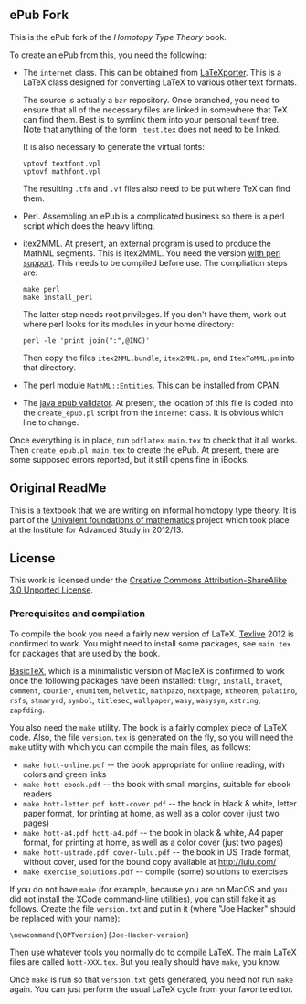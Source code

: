 ## ePub Fork

This is the ePub fork of the *Homotopy Type Theory* book.

To create an ePub from this, you need the following:

* The `internet` class.  This can be obtained from
[LaTeXporter](http://www.math.ntnu.no/~stacey/code/LaTeXporter).  This
is a LaTeX class designed for converting LaTeX to various other text
formats.

  The source is actually a `bzr` repository.  Once branched, you need
  to ensure that all of the necessary files are linked in somewhere
  that TeX can find them.  Best is to symlink them into your personal
  `texmf` tree.  Note that anything of the form `_test.tex` does not
  need to be linked.

  It is also necessary to generate the virtual fonts:

  ```
  vptovf textfont.vpl
  vptovf mathfont.vpl
  ```
  The resulting `.tfm` and `.vf` files also need to be put where TeX
  can find them.
* Perl.  Assembling an ePub is a complicated business so there is a
  perl script which does the heavy lifting.
* itex2MML.  At present, an external program is used to produce the
  MathML segments.  This is itex2MML.  You need the version
  [with perl support](http://www.math.ntnu.no/~stacey/code/itex).
  This needs to be compiled before use.  The compliation steps are:

  ```  
  make perl
  make install_perl
  ```

  The latter step needs root privileges.  If you don't have them, work
  out where perl looks for its modules in your home directory:
  
  ```
  perl -le 'print join(":",@INC)'
  ```
	  
  Then copy the files `itex2MML.bundle`, `itex2MML.pm`, and
  `ItexToMML.pm` into that directory.
* The perl module `MathML::Entities`.  This can be installed from
  CPAN.
* The [java epub validator](http://code.google.com/p/epubcheck/).  At
  present, the location of this file is coded into the
  `create_epub.pl` script from the `internet` class.  It is obvious
  which line to change.

Once everything is in place, run `pdflatex main.tex` to check that it
all works.  Then `create_epub.pl main.tex` to create the ePub.  At
present, there are some supposed errors reported, but it still opens
fine in iBooks.
  


## Original ReadMe

This is a textbook that we are writing on informal homotopy type theory.
It is part of the [Univalent foundations of mathematics](http://www.math.ias.edu/sp/univalent)
project which took place at the Institute for Advanced Study in 2012/13.

## License

This work is licensed under the
[Creative Commons Attribution-ShareAlike 3.0 Unported License](http://creativecommons.org/licenses/by-sa/3.0/).

### Prerequisites and compilation

To compile the book you need a fairly new version of LaTeX.
[Texlive](http://www.tug.org/texlive/) 2012 is confirmed to work. You might need
to install some packages, see `main.tex` for packages that are used by the book.

[BasicTeX](http://www.tug.org/mactex/morepackages.html), which is a minimalistic
version of MacTeX is confirmed to work once the following packages have been
installed: `tlmgr`, `install`, `braket`, `comment`, `courier`, `enumitem`,
`helvetic`, `mathpazo`, `nextpage`, `ntheorem`, `palatino`, `rsfs`, `stmaryrd`,
`symbol`, `titlesec`, `wallpaper`, `wasy`, `wasysym`, `xstring`, `zapfding`.

You also need the `make` utility. The book is a fairly complex piece of LaTeX
code. Also, the file `version.tex` is generated on the fly, so you will need the
`make` utlity with which you can compile the main files, as follows:

* `make hott-online.pdf` -- the book appropriate for online reading, with colors and green links
* `make hott-ebook.pdf` -- the book with small margins, suitable for ebook readers
* `make hott-letter.pdf hott-cover.pdf` -- the book in black & white, letter paper format,
   for printing at home, as well as a color cover (just two pages)
* `make hott-a4.pdf hott-a4.pdf` -- the book in black & white, A4 paper format,
   for printing at home, as well as a color cover (just two pages)
* `make hott-ustrade.pdf cover-lulu.pdf` -- the book in US Trade format, without cover,
   used for the bound copy available at http://lulu.com/
* `make exercise_solutions.pdf` -- compile (some) solutions to exercises

If you do not have `make` (for example, because you are on MacOS and you did not
install the XCode command-line utilities), you can still fake it as follows.
Create the file `version.txt` and put in it (where "Joe Hacker" should be
replaced with your name):

    \newcommand{\OPTversion}{Joe-Hacker-version}

Then use whatever tools you normally do to compile LaTeX. The main LaTeX files are called 
`hott-XXX.tex`. But you really should have `make`, you know.

Once `make` is run so that `version.txt` gets generated, you need not run
`make` again. You can just perform the usual LaTeX cycle from your favorite editor.

